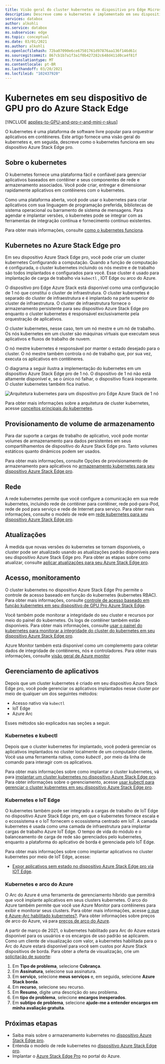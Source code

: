 ```yaml
---
title: Visão geral do cluster kubernetes no dispositivo pro Edge Microsoft Azure Stack | Microsoft Docs
description: Descreve como o kubernetes é implementado em seu dispositivo Azure Stack Edge pro.
services: databox
author: alkohli
ms.service: databox
ms.subservice: edge
ms.topic: conceptual
ms.date: 03/01/2021
ms.author: alkohli
ms.openlocfilehash: 72ba07090e6ce67501761d97876aa136f146d61c
ms.sourcegitcommit: 867cb1b7a1f3a1f0b427282c648d411d0ca4f81f
ms.translationtype: MT
ms.contentlocale: pt-BR
ms.lasthandoff: 03/20/2021
ms.locfileid: "102437920"
---
```

# <a name="kubernetes-on-your-azure-stack-edge-pro-gpu-device"></a>Kubernetes em seu dispositivo de GPU pro do Azure Stack Edge

[!INCLUDE [applies-to-GPU-and-pro-r-and-mini-r-skus](../../includes/azure-stack-edge-applies-to-gpu-pro-r-mini-r-sku.md)]

O kubernetes é uma plataforma de software livre popular para orquestrar aplicativos em contêineres. Este artigo fornece uma visão geral do kubernetes e, em seguida, descreve como o kubernetes funciona em seu dispositivo Azure Stack Edge pro. 

## <a name="about-kubernetes"></a>Sobre o kubernetes 

O kubernetes fornece uma plataforma fácil e confiável para gerenciar aplicativos baseados em contêiner e seus componentes de rede e armazenamento associados. Você pode criar, entregar e dimensionar rapidamente aplicativos em contêineres com o kubernetes.

Como uma plataforma aberta, você pode usar o kubernetes para criar aplicativos com sua linguagem de programação preferida, bibliotecas de sistema operacional ou barramento de sistema de mensagens. Para agendar e implantar versões, o kubernetes pode se integrar com as ferramentas de integração contínua e fornecimento contínuo existentes.

Para obter mais informações, consulte [como o kubernetes funciona](https://www.youtube.com/watch?v=q1PcAawa4Bg&list=PLLasX02E8BPCrIhFrc_ZiINhbRkYMKdPT&index=2&t=0s).

## <a name="kubernetes-on-azure-stack-edge-pro"></a>Kubernetes no Azure Stack Edge pro

Em seu dispositivo Azure Stack Edge pro, você pode criar um cluster kubernetes Configurando a computação. Quando a função de computação é configurada, o cluster kubernetes incluindo os nós mestre e de trabalho são todos implantados e configurados para você. Esse cluster é usado para implantação de carga de trabalho via `kubectl` , IOT Edge ou arco do Azure.

O dispositivo pro Edge Azure Stack está disponível como uma configuração de 1 nó que constitui o cluster de infraestrutura. O cluster kubernetes é separado do cluster de infraestrutura e é implantado na parte superior do cluster de infraestrutura. O cluster de infraestrutura fornece o armazenamento persistente para seu dispositivo Azure Stack Edge pro enquanto o cluster kubernetes é responsável exclusivamente pela orquestração de aplicativos. 

O cluster kubernetes, nesse caso, tem um nó mestre e um nó de trabalho. Os nós kubernetes em um cluster são máquinas virtuais que executam seus aplicativos e fluxos de trabalho de nuvem. 

O nó mestre kubernetes é responsável por manter o estado desejado para o cluster. O nó mestre também controla o nó de trabalho que, por sua vez, executa os aplicativos em contêineres. 

O diagrama a seguir ilustra a implementação do kubernetes em um dispositivo Azure Stack Edge pro de 1 nó. O dispositivo de 1 nó não está altamente disponível e, se o único nó falhar, o dispositivo ficará inoperante. O cluster kubernetes também fica inativo.

![Arquitetura kubernetes para um dispositivo pro Edge Azure Stack de 1 nó](media/azure-stack-edge-gpu-kubernetes-overview/kubernetes-architecture-1-node.png)

Para obter mais informações sobre a arquitetura de cluster kubernetes, acesse [conceitos principais do kubernetes](https://kubernetes.io/docs/concepts/architecture/).


<!--The Kubernetes cluster control plane components make global decisions about the cluster. The control plane has:

- *kubeapiserver* that is the front end of the Kubernetes API and exposes the API.
- *etcd* that is a highly available key value store that backs up all the Kubernetes cluster data.
- *kube-scheduler* that makes scheduling decisions.
- *kube-controller-manager* that runs controller processes such as those for node controllers, replications controllers, endpoint controllers, and service account and token controllers. -->

## <a name="storage-volume-provisioning"></a>Provisionamento de volume de armazenamento

Para dar suporte a cargas de trabalho de aplicativo, você pode montar volumes de armazenamento para dados persistentes em seus compartilhamentos de dispositivo do Azure Stack Edge pro. Tanto volumes estáticos quanto dinâmicos podem ser usados. 

Para obter mais informações, consulte Opções de provisionamento de armazenamento para aplicativos no [armazenamento kubernetes para seu dispositivo Azure Stack Edge pro](azure-stack-edge-gpu-kubernetes-storage.md).

## <a name="networking"></a>Rede

A rede kubernetes permite que você configure a comunicação em sua rede kubernetes, incluindo rede de contêiner para contêiner, rede pod-para-Pod, rede de pod para serviço e rede de Internet para serviço. Para obter mais informações, consulte o modelo de rede em [rede kubernetes para seu dispositivo Azure Stack Edge pro](azure-stack-edge-gpu-kubernetes-networking.md).

## <a name="updates"></a>Atualizações

À medida que novas versões do kubernetes se tornam disponíveis, o cluster pode ser atualizado usando as atualizações padrão disponíveis para seu dispositivo Azure Stack Edge pro. Para obter as etapas sobre como atualizar, consulte [aplicar atualizações para seu Azure Stack Edge pro](azure-stack-edge-gpu-install-update.md).

## <a name="access-monitoring"></a>Acesso, monitoramento

O cluster kubernetes no dispositivo Azure Stack Edge Pro permite o controle de acesso baseado em função do kubernetes (kubernetes RBAC). Para obter mais informações, consulte [controle de acesso baseado em função kubernetes em seu dispositivo de GPU Pro Azure Stack Edge](azure-stack-edge-gpu-kubernetes-rbac.md).

Você também pode monitorar a integridade do seu cluster e recursos por meio do painel do kubernetes. Os logs de contêiner também estão disponíveis. Para obter mais informações, consulte [usar o painel do kubernetes para monitorar a integridade do cluster do kubernetes em seu dispositivo Azure Stack Edge pro](azure-stack-edge-gpu-monitor-kubernetes-dashboard.md).

Azure Monitor também está disponível como um complemento para coletar dados de integridade de contêineres, nós e controladores. Para obter mais informações, consulte [visão geral de Azure monitor](../azure-monitor/overview.md)

<!--## Private container registry

Kubernetes on Azure Stack Edge Pro device allows for the private storage of your images by providing a local container registry.-->

## <a name="application-management"></a>Gerenciamento de aplicativos

Depois que um cluster kubernetes é criado em seu dispositivo Azure Stack Edge pro, você pode gerenciar os aplicativos implantados nesse cluster por meio de qualquer um dos seguintes métodos:

- Acesso nativo via `kubectl`
- IoT Edge 
- Azure Arc

Esses métodos são explicados nas seções a seguir.


### <a name="kubernetes-and-kubectl"></a>Kubernetes e kubectl

Depois que o cluster kubernetes for implantado, você poderá gerenciar os aplicativos implantados no cluster localmente de um computador cliente. Você usa uma ferramenta nativa, como *kubectl* , por meio da linha de comando para interagir com os aplicativos. 

Para obter mais informações sobre como implantar o cluster kubernetes, vá para [implantar um cluster kubernetes no dispositivo Azure Stack Edge pro](azure-stack-edge-gpu-create-kubernetes-cluster.md). Para obter informações sobre o gerenciamento, acesse [usar kubectl para gerenciar o cluster kubernetes em seu dispositivo Azure Stack Edge pro](azure-stack-edge-gpu-create-kubernetes-cluster.md).


### <a name="kubernetes-and-iot-edge"></a>Kubernetes e IoT Edge

O kubernetes também pode ser integrado a cargas de trabalho de IoT Edge no dispositivo Azure Stack Edge pro, em que o kubernetes fornece escala e o ecossistema e o IoT fornecem o ecossistema centrado em IoT. A camada kubernetes é usada como uma camada de infraestrutura para implantar cargas de trabalho Azure IoT Edge. O tempo de vida do módulo e o balanceamento de carga de rede são gerenciados pelo kubernetes, enquanto a plataforma do aplicativo de borda é gerenciada pelo IoT Edge.

Para obter mais informações sobre como implantar aplicativos no cluster kubernetes por meio de IoT Edge, acesse: 

- [Expor aplicativos sem estado no dispositivo Azure Stack Edge pro via IOT Edge](azure-stack-edge-gpu-deploy-stateless-application-iot-edge-module.md).


### <a name="kubernetes-and-azure-arc"></a>Kubernetes e arco do Azure

O Arc do Azure é uma ferramenta de gerenciamento híbrido que permitirá que você implante aplicativos em seus clusters kubernetes. O arco do Azure também permite que você use Azure Monitor para contêineres para exibir e monitorar seus clusters. Para obter mais informações, acesse [o que é Azure-Arc habilitado kubernetes?](../azure-arc/kubernetes/overview.md). Para obter informações sobre preços de arco do Azure, vá para [preços de arco do Azure](https://azure.microsoft.com/services/azure-arc/#pricing).

A partir de março de 2021, o kubernetes habilitado para Arc do Azure estará disponível para os usuários e os encargos de uso padrão se aplicarem. Como um cliente de visualização com valor, a kubernetes habilitada para o Arc do Azure estará disponível para você sem custos por Azure Stack dispositivos de borda. Para obter a oferta de visualização, crie um [solicitação de suporte](https://portal.azure.com/#blade/Microsoft_Azure_Support/HelpAndSupportBlade/newsupportrequest):

1. Em **Tipo de problema**, selecione **Cobrança**.
2. Em **Assinatura**, selecione sua assinatura.
3. Em **serviço**, selecione **meus serviços** e, em seguida, selecione **Azure Stack borda**.
4. Em **recurso**, selecione seu recurso.
5. Em **Resumo**, digite uma descrição do seu problema.
6. Em **tipo de problema**, selecione **encargos inesperados**.
7. Em **subtipo de problema**, selecione **ajude-me a entender encargos em minha avaliação gratuita**.


## <a name="next-steps"></a>Próximas etapas

- Saiba mais sobre o armazenamento kubernetes no [dispositivo Azure Stack Edge pro](azure-stack-edge-gpu-kubernetes-storage.md).
- Entenda o modelo de rede kubernetes no [dispositivo Azure Stack Edge pro](azure-stack-edge-gpu-kubernetes-networking.md).
- Implantar o [Azure Stack Edge Pro](azure-stack-edge-gpu-deploy-prep.md) no portal do Azure.
